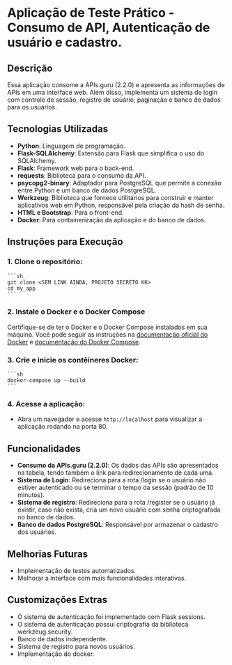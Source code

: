 # Aplicação de Teste Prático - Consumo de API, Autenticação de usuário e cadastro.

## Descrição
 Essa aplicação consome a APIs.guru (2.2.0) e apresenta as informações de APIs em uma interface web. Além disso, implementa um sistema de login com controle de sessão, registro de usuário, paginação e banco de dados para os usuários.

## Tecnologias Utilizadas
- **Python**: Linguagem de programação.
- **Flask-SQLAlchemy**: Extensão para Flask que simplifica o uso do SQLAlchemy.
- **Flask**: Framework web para o back-end.
- **requests**: Biblioteca para o consumo da API.
- **psycopg2-binary**: Adaptador para PostgreSQL que permite a conexão entre Python e um banco de dados PostgreSQL.
- **Werkzeug**: Biblioteca que fornece utilitários para construir e manter aplicativos web em Python, responsável pela criação da hash de senha. 
- **HTML e Bootstrap**: Para o front-end.
- **Docker**: Para containerização da aplicação e do banco de dados.


## Instruções para Execução ##

### 1. Clone o repositório:
    ```sh
    git clone <SEM LINK AINDA, PROJETO SECRETO KK>
    cd my_app
    ```

### 2. Instale o Docker e o Docker Compose
Certifique-se de ter o Docker e o Docker Compose instalados em sua máquina. Você pode seguir as instruções na [documentação oficial do Docker](https://docs.docker.com/get-docker/) e [documentação do Docker Compose](https://docs.docker.com/compose/install/).

### 3. Crie e inicie os contêineres Docker:
    ```sh
    docker-compose up --build
    ```

### 4. Acesse a aplicação:
   - Abra um navegador e acesse `http://localhost` para visualizar a aplicação rodando na porta 80.

## Funcionalidades
- **Consumo da APIs.guru (2.2.0)**: Os dados das APIs são apresentados na tabela, tendo também o link para redirecionamento de cada uma.
- **Sistema de Login**: Redireciona para a rota /login se o usuário não estiver autenticado ou se terminar o tempo da sessão (padrão de 10 minutos).
- **Sistema de registro**: Redireciona para a rota /register se o usuário já existir, caso não exista, cria um novo usuário com senha criptografada no banco de dados.
- **Banco de dados PostgreSQL**: Responsável por armazenar o cadastro dos usuários.

## Melhorias Futuras
- Implementação de testes automatizados.
- Melhorar a interface com mais funcionalidades interativas.

## Customizações Extras
- O sistema de autenticação foi implementado com Flask sessions.
- O sistema de autenticação possui criptografia da biblioteca werkzeug.security.
- Banco de dados independente.
- Sistema de registro para novos usuários.
- Implementação do docker. 
